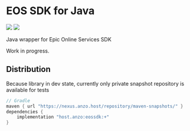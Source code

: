 # EOS SDK for Java

![](https://img.shields.io/nexus/s/host.anzo/eossdk?server=https%3A%2F%2Fnexus.anzo.host%2F)
![](https://img.shields.io/github/license/AN3Orik/eossdk)

Java wrapper for Epic Online Services SDK

Work in progress.

## Distribution
Because library in dev state, currently only private snapshot repository is available for tests

```groovy
// Gradle
maven { url "https://nexus.anzo.host/repository/maven-snapshots/" }
dependencies {
    implementation "host.anzo:eossdk:+"
}
```